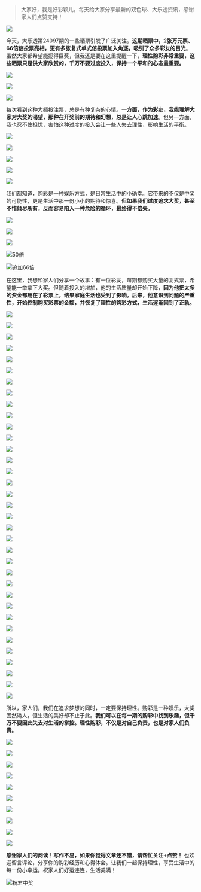 > 大家好，我是好彩颖儿，每天给大家分享最新的双色球、大乐透资讯，感谢家人们点赞支持！

![](https://cdn.jsdelivr.net/gh/wangwenjie1314/PicCDN/2024-7-12/1720763627240-image.png)


今天，大乐透第24097期的一些晒票引发了广泛关注。**这期晒票中，2张万元票、66倍倍投票亮相，更有多张复式单式倍投票加入角逐，吸引了众多彩友的目光**。虽然大家都希望能揽得巨奖，但我还是要在这里提醒一下，**理性购彩非常重要，这些晒票只是供大家欣赏的，千万不要过度投入，保持一个平和的心态最重要。**


![](https://cdn.jsdelivr.net/gh/wangwenjie1314/PicCDN/2024-8-21/1724212042182-image.png)


![](https://cdn.jsdelivr.net/gh/wangwenjie1314/PicCDN/2024-8-21/1724212141651-image.png)



![](https://cdn.jsdelivr.net/gh/wangwenjie1314/PicCDN/2024-8-21/1724212103832-image.png)


每次看到这种大额投注票，总是有种复杂的心情。**一方面，作为彩友，我能理解大家对大奖的渴望，那种在开奖前的期待和幻想，总是让人心跳加速**。但另一方面，我也忍不住担忧，害怕这种过度的投入会让一些人失去理性，影响生活的平衡。

![](https://cdn.jsdelivr.net/gh/wangwenjie1314/PicCDN/2024-8-21/1724212001615-image.png)

![](https://cdn.jsdelivr.net/gh/wangwenjie1314/PicCDN/2024-8-21/1724211987488-image.png)

![](https://cdn.jsdelivr.net/gh/wangwenjie1314/PicCDN/2024-8-21/1724212112931-image.png)


![](https://cdn.jsdelivr.net/gh/wangwenjie1314/PicCDN/2024-8-21/1724212118806-image.png)

![](https://cdn.jsdelivr.net/gh/wangwenjie1314/PicCDN/2024-8-21/1724212093596-image.png)



我们都知道，购彩是一种娱乐方式，是日常生活中的小确幸。它带来的不仅是中奖的可能性，更是生活中那一份小小的期待和惊喜。**但如果我们过度追求大奖，甚至不惜倾尽所有，反而容易陷入一种危险的循环，最终得不偿失。**


![](https://cdn.jsdelivr.net/gh/wangwenjie1314/PicCDN/2024-8-21/1724212012874-image.png)


![](https://cdn.jsdelivr.net/gh/wangwenjie1314/PicCDN/2024-8-21/1724212133543-image.png)


![](https://cdn.jsdelivr.net/gh/wangwenjie1314/PicCDN/2024-8-21/1724212191610-image.png)


![50倍](https://cdn.jsdelivr.net/gh/wangwenjie1314/PicCDN/2024-8-21/1724212243581-image.png)

![追加66倍](https://cdn.jsdelivr.net/gh/wangwenjie1314/PicCDN/2024-8-21/1724212126451-image.png)


在这里，我想和家人们分享一个故事：有一位彩友，每期都购买大量的复式票，希望能一举拿下大奖。但随着投入的增加，他的生活质量却开始下降，**因为他把太多的资金都用在了彩票上，结果家庭生活也受到了影响。后来，他意识到问题的严重性，开始控制购买彩票的金额，并恢复了理性的购彩方式，生活逐渐回到了正轨。**

![](https://cdn.jsdelivr.net/gh/wangwenjie1314/PicCDN/2024-8-21/1724212200371-image.png)


![](https://cdn.jsdelivr.net/gh/wangwenjie1314/PicCDN/2024-8-21/1724212083590-image.png)


![](https://cdn.jsdelivr.net/gh/wangwenjie1314/PicCDN/2024-8-21/1724212030153-image.png)

![](https://cdn.jsdelivr.net/gh/wangwenjie1314/PicCDN/2024-8-21/1724212065145-image.png)

![](https://cdn.jsdelivr.net/gh/wangwenjie1314/PicCDN/2024-8-21/1724212059435-image.png)

![](https://cdn.jsdelivr.net/gh/wangwenjie1314/PicCDN/2024-8-21/1724212369061-image.png)


![](https://cdn.jsdelivr.net/gh/wangwenjie1314/PicCDN/2024-8-21/1724212035439-image.png)

![](https://cdn.jsdelivr.net/gh/wangwenjie1314/PicCDN/2024-8-21/1724212019710-image.png)

![](https://cdn.jsdelivr.net/gh/wangwenjie1314/PicCDN/2024-8-21/1724212024324-image.png)


![](https://cdn.jsdelivr.net/gh/wangwenjie1314/PicCDN/2024-8-21/1724212355404-image.png)

![](https://cdn.jsdelivr.net/gh/wangwenjie1314/PicCDN/2024-8-21/1724212351709-image.png)

![](https://cdn.jsdelivr.net/gh/wangwenjie1314/PicCDN/2024-8-21/1724212074144-image.png)

![](https://cdn.jsdelivr.net/gh/wangwenjie1314/PicCDN/2024-8-21/1724212049324-image.png)


![](https://cdn.jsdelivr.net/gh/wangwenjie1314/PicCDN/2024-8-21/1724212360352-image.png)

![](https://cdn.jsdelivr.net/gh/wangwenjie1314/PicCDN/2024-8-21/1724212373997-image.png)


![](https://cdn.jsdelivr.net/gh/wangwenjie1314/PicCDN/2024-8-21/1724211976423-image.png)

![](https://cdn.jsdelivr.net/gh/wangwenjie1314/PicCDN/2024-8-21/1724212338285-image.png)

![](https://cdn.jsdelivr.net/gh/wangwenjie1314/PicCDN/2024-8-21/1724212007496-image.png)

![](https://cdn.jsdelivr.net/gh/wangwenjie1314/PicCDN/2024-8-21/1724212222186-image.png)

![](https://cdn.jsdelivr.net/gh/wangwenjie1314/PicCDN/2024-8-21/1724212233073-image.png)

![](https://cdn.jsdelivr.net/gh/wangwenjie1314/PicCDN/2024-8-21/1724212332867-image.png)

![](https://cdn.jsdelivr.net/gh/wangwenjie1314/PicCDN/2024-8-21/1724212329109-image.png)

![](https://cdn.jsdelivr.net/gh/wangwenjie1314/PicCDN/2024-8-21/1724212324742-image.png)

![](https://cdn.jsdelivr.net/gh/wangwenjie1314/PicCDN/2024-8-21/1724212318741-image.png)

![](https://cdn.jsdelivr.net/gh/wangwenjie1314/PicCDN/2024-8-21/1724212313086-image.png)

![](https://cdn.jsdelivr.net/gh/wangwenjie1314/PicCDN/2024-8-21/1724212305978-image.png)

![](https://cdn.jsdelivr.net/gh/wangwenjie1314/PicCDN/2024-8-21/1724212298971-image.png)


![](https://cdn.jsdelivr.net/gh/wangwenjie1314/PicCDN/2024-8-21/1724212160481-image.png)

![](https://cdn.jsdelivr.net/gh/wangwenjie1314/PicCDN/2024-8-21/1724212156021-image.png)

![](https://cdn.jsdelivr.net/gh/wangwenjie1314/PicCDN/2024-8-21/1724212150597-image.png)


![](https://cdn.jsdelivr.net/gh/wangwenjie1314/PicCDN/2024-8-21/1724212168871-image.png)

![](https://cdn.jsdelivr.net/gh/wangwenjie1314/PicCDN/2024-8-21/1724212165131-image.png)

![](https://cdn.jsdelivr.net/gh/wangwenjie1314/PicCDN/2024-8-21/1724212181353-image.png)

![](https://cdn.jsdelivr.net/gh/wangwenjie1314/PicCDN/2024-8-21/1724212227569-image.png)


![](https://cdn.jsdelivr.net/gh/wangwenjie1314/PicCDN/2024-8-21/1724212216827-image.png)



所以，家人们，我们在追求梦想的同时，一定要保持理性。购彩是一种娱乐，大奖固然诱人，但生活的美好却不止于此。**我们可以在每一期的购彩中找到乐趣，但千万不要因此失去对生活的掌控。理性购彩，不仅是对自己负责，也是对家人们负责。**

![](https://cdn.jsdelivr.net/gh/wangwenjie1314/PicCDN/2024-8-21/1724212213390-image.png)

![](https://cdn.jsdelivr.net/gh/wangwenjie1314/PicCDN/2024-8-21/1724212210147-image.png)

![](https://cdn.jsdelivr.net/gh/wangwenjie1314/PicCDN/2024-8-21/1724212206649-image.png)


![](https://cdn.jsdelivr.net/gh/wangwenjie1314/PicCDN/2024-8-21/1724212291099-image.png)

![](https://cdn.jsdelivr.net/gh/wangwenjie1314/PicCDN/2024-8-21/1724212275333-image.png)

![](https://cdn.jsdelivr.net/gh/wangwenjie1314/PicCDN/2024-8-21/1724212271824-image.png)

![](https://cdn.jsdelivr.net/gh/wangwenjie1314/PicCDN/2024-8-21/1724212267817-image.png)

![](https://cdn.jsdelivr.net/gh/wangwenjie1314/PicCDN/2024-8-21/1724212262749-image.png)

![](https://cdn.jsdelivr.net/gh/wangwenjie1314/PicCDN/2024-8-21/1724212256668-image.png)

![](https://cdn.jsdelivr.net/gh/wangwenjie1314/PicCDN/2024-8-21/1724212176718-image.png)

**感谢家人们的阅读！写作不易，如果你觉得文章还不错，请帮忙关注+点赞！** 也欢迎留言评论，分享你的购彩经历和心得体会。让我们一起保持理性，享受生活中的每一份小幸运。祝家人们好运连连，生活美满！


![祝君中奖](https://cdn.jsdelivr.net/gh/wangwenjie1314/PicCDN/2024-8-16/1723787372432-image.png)



